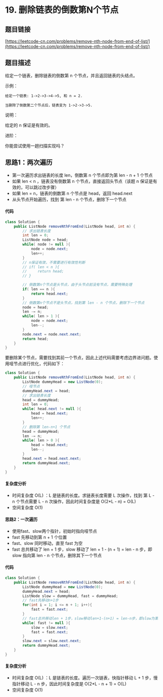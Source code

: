 # 19. 删除链表的倒数第N个节点

## 题目链接
[https://leetcode-cn.com/problems/remove-nth-node-from-end-of-list/](https://leetcode-cn.com/problems/remove-nth-node-from-end-of-list/)

## 题目描述
给定一个链表，删除链表的倒数第 n 个节点，并且返回链表的头结点。

示例：
```
给定一个链表: 1->2->3->4->5, 和 n = 2.

当删除了倒数第二个节点后，链表变为 1->2->3->5.
```

说明：

给定的 n 保证是有效的。

进阶：

你能尝试使用一趟扫描实现吗？

## 思路1：两次遍历
 - 第一次遍历求出链表的长度 len，倒数第 n 个节点即为第 len - n + 1 个节点
 - 如果 len < n ，链表没有倒数第 n 个节点，直接返回头节点（该题 n 保证是有效的，可以跳过改步骤）
 - 如果 len = n，链表的倒数第 n 个节点是 head，返回 head.next
 - 从头节点开始遍历，找到 第 len - n 个节点，删除下一个节点

#### 代码
```java
class Solution {
    public ListNode removeNthFromEnd(ListNode head, int n) {
        // 求出链表长度
        int len = 0;
        ListNode node = head;
        while( node != null ){
            node = node.next;
            len++;
        }
        // n保证有效，不需要进行有效性判断
        // if( len < n ){
        //     return head;
        // }

        // 倒数第n个节点是头节点，由于头节点前没有节点，需要特殊处理
        if( len == n ){
            return head.next;
        }
        // 倒数第n个节点不是头节点，找到第 len - n 个节点，删除下一个节点
        node = head;
        len -= n;
        while( len > 1 ){
            node = node.next;
            len--;
        }
        node.next = node.next.next;
        return head;
    }
}
```

要删除某个节点，需要找到其前一个节点，因此上述代码需要考虑边界进问题。使用哑节点进行优化，代码如下：

```java
class Solution {
    public ListNode removeNthFromEnd(ListNode head, int n) {
        ListNode dummyHead = new ListNode(0);
        // 哑节点
        dummyHead.next = head;
        // 求出链表长度
        head = dummyHead;
        int len = 0;
        while( head.next != null ){
            head = head.next;
            len++;
        }
        // 删除第 len-n+1 个节点
        head = dummyHead;
        len -= n;
        while( len > 0 ){
            head = head.next;
            len--;
        }
        head.next = head.next.next;
        return dummyHead.next;
    }
}
```

#### 复杂度分析
 - 时间复杂度 O(L) ：L 是链表的长度。求链表长度需要 L 次操作，找到 第 L - n 个节点需要 L - n 次操作，因此时间复杂度是 O(2*L - n) = O(L)
 - 空间复杂度 O(1)

#### 思路2：一次遍历
 - 使用fast、slow两个指针，初始时指向哑节点
 - fast 先移动到第 n + 1 个位置
 - fast、slow 同时移动，直至 fast 为空
 - fast 总共移动了 len + 1 步，slow 移动了 len + 1 - (n + 1) = len - n 步，即 slow 指向第 len - n 个节点，删除其下一个节点

#### 代码
```java
class Solution {
    public ListNode removeNthFromEnd(ListNode head, int n) {
        ListNode dummyHead = new ListNode(0);
        dummyHead.next = head;
        ListNode slow = dummyHead, fast = dummyHead;
        // fast先移动n+1步
        for(int i = 1; i <= n + 1; i++){
            fast = fast.next;
        }
        // fast总共移动len + 1步，slow移动len+1-(n+1) = len-n步，即slow为第len-n个节点
        while( fast != null ){
            slow = slow.next;
            fast = fast.next;
        }
        slow.next = slow.next.next;
        return dummyHead.next;
    }
}
```

#### 复杂度分析
 - 时间复杂度 O(L) ：L 是链表的长度。遍历一次链表，快指针移动 L + 1 步，慢指针移动 L - n 步，因此时间复杂度是 O(2*L - n + 1) = O(L)
 - 空间复杂度 O(1)
